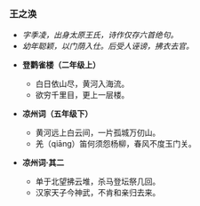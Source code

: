 ### 王之涣
- _字季凌，出身太原王氏，诗作仅存六首绝句。_
- _幼年聪颖，以门荫入仕。后受人诬谤，拂衣去官。_

* **登鹳雀楼（二年级上）**
  * 白日依山尽，黄河入海流。
  * 欲穷千里目，更上一层楼。

* **凉州词（五年级下）**
  * 黄河远上白云间，一片孤城万仞山。
  * 羌（qiāng）笛何须怨杨柳，春风不度玉门关。
 
* **凉州词·其二**
  * 单于北望拂云堆，杀马登坛祭几回。
  * 汉家天子今神武，不肯和亲归去来。
